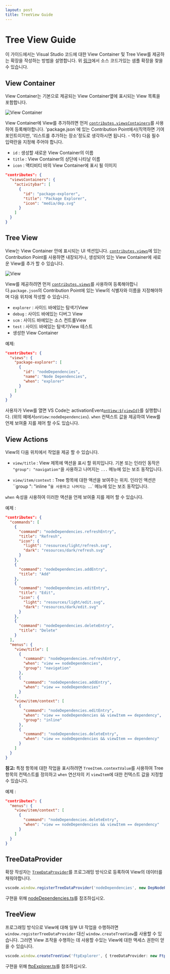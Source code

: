 ```yaml
---
layout: post
title: TreeView Guide
---
```


# Tree View Guide

이 가이드에서는 Visual Studio 코드에 대한 View Container 및 Tree View를 제공하는 확장을 작성하는 방법을 설명합니다. 위 [링크]( https://github.com/Microsoft/vscode-extension-samples/tree/master/tree-view-sample)에서 소스 코드가있는 샘플 확장을 찾을 수 있습니다.

## View Container

View Container는 기본으로 제공되는 View Container옆에 표시되는 View 목록을 포함합니다.

![View Container](images/tree-view/view-container.png)

View Container에 View를 추가하려면 먼저 [`contributes.viewsContainers`](/api/references/contribution-points#contributes.viewsContainers)를 사용하여 등록해야합니다. 'package.json`에 있는 Contribution Point에서(직역하면 기여 포인트이지만, '리스트를 추가하는 장소'정도로 생각하시면 됩니다. - 역주) 다음 필수 입력란을 지정해 주어야 합니다.

- `id` : 생성할 새로운 View Container의 이름
- `title` : View Container의 상단에 나타날 이름
- `icon` : 액티비티 바의 View Container에 표시 될 이미지

```json
"contributes": {
  "viewsContainers": {
    "activitybar": [
      {
        "id": "package-explorer",
        "title": "Package Explorer",
        "icon": "media/dep.svg"
      }
    ]
  }
}
```

## Tree View

View는 View Container 안에 표시되는 UI 섹션입니다. [`contributes.views`](/api/references/contribution-points#contributes.views)에 있는 Contribution Point를 사용하면 내장되거나, 생성되어 있는 View Container에 새로운 View를 추가 할 수 있습니다.


![View](images/tree-view/view.png)

View를 제공하려면 먼저 [`contributes.views`](/api/references/vscode-api)를 사용하여 등록해야합니다.`package.json`의 Contribution Point에 있는 View의 식별자와 이름을 지정해야하며 다음 위치에 작성할 수 있습니다.

- `explorer` : 사이드 바에있는 탐색기View
- `debug` : 사이드 바에있는 디버그 View
- `scm` : 사이드 바에있는 소스 컨트롤View
- `test` : 사이드 바에있는 탐색기View 테스트
- 생성한 View Container

예제:

```json
"contributes": {
  "views": {
    "package-explorer": [
      {
        "id": "nodeDependencies",
        "name": "Node Dependencies",
        "when": "explorer"
      }
    ]
  }
}
```

사용자가 View를 열면 VS Code는 activationEvent[`onView:${viewId}`](/api/references/activation-events#onView)를 실행합니다. (위의 예에서`onView:nodeDependencies`). `when` 컨텍스트 값을 제공하여 View를 언제 보여줄 지를 제어 할 수도 있습니다.

## View Actions

View의 다음 위치에서 작업을 제공 할 수 있습니다.

- `view/title` : View 제목에 액션을 표시 할 위치입니다. 기본 또는 인라인 동작은 `"group": "navigation"`을 사용하고 나머지는 `...` 메뉴에 있는 보조 동작입니다.

- `view/item/context` : Tree 항목에 대한 액션을 보여주는 위치. 인라인 액션은``group ": "inline "`을 사용하고 나머지는 `...` 메뉴에 있는 보조 동작입니다.

`when` 속성을 사용하여 이러한 액션을 언제 보여줄 지를 제어 할 수 있습니다.

예제 :

```json
"contributes": {
  "commands": [
    {
      "command": "nodeDependencies.refreshEntry",
      "title": "Refresh",
      "icon": {
        "light": "resources/light/refresh.svg",
        "dark": "resources/dark/refresh.svg"
      }
    },
    {
      "command": "nodeDependencies.addEntry",
      "title": "Add"
    },
    {
      "command": "nodeDependencies.editEntry",
      "title": "Edit",
      "icon": {
        "light": "resources/light/edit.svg",
        "dark": "resources/dark/edit.svg"
      }
    },
    {
      "command": "nodeDependencies.deleteEntry",
      "title": "Delete"
    }
  ],
  "menus": {
    "view/title": [
      {
        "command": "nodeDependencies.refreshEntry",
        "when": "view == nodeDependencies",
        "group": "navigation"
      },
      {
        "command": "nodeDependencies.addEntry",
        "when": "view == nodeDependencies"
      }
    ],
    "view/item/context": [
      {
        "command": "nodeDependencies.editEntry",
        "when": "view == nodeDependencies && viewItem == dependency",
        "group": "inline"
      },
      {
        "command": "nodeDependencies.deleteEntry",
        "when": "view == nodeDependencies && viewItem == dependency"
      }
    ]
  }
}
```

**참고:** 특정 항목에 대한 작업을 표시하려면 `TreeItem.contextValue`를 사용하여 Tree 항목의 컨텍스트를 정의하고 `when` 연산자의 키 `viewItem`에 대한 컨텍스트 값을 지정할 수 있습니다.

예제 :

```json
"contributes": {
  "menus": {
    "view/item/context": [
      {
        "command": "nodeDependencies.deleteEntry",
        "when": "view == nodeDependencies && viewItem == dependency"
      }
    ]
  }
}
```

## TreeDataProvider

확장 작성자는 [`TreeDataProvider`](/api/references/vscode-api#TreeDataProvider)를 프로그래밍 방식으로 등록하여 View의 데이터를 채워야합니다.

```typescript
vscode.window.registerTreeDataProvider('nodeDependencies', new DepNodeProvider());
```

구현을 위해 [nodeDependencies.ts](https://github.com/Microsoft/vscode-extension-samples/tree/master/tree-view-sample/src/nodeDependencies.ts)를 참조하십시오.

## TreeView

프로그래밍 방식으로 View에 대해 일부 UI 작업을 수행하려면`window.registerTreeDataProvider` 대신 `window.createTreeView`를 사용할 수 있습니다. 그러면 View 조작을 수행하는 데 사용할 수있는 View에 대한 액세스 권한이 얻을 수 있습니다.

```typescript
vscode.window.createTreeView('ftpExplorer', { treeDataProvider: new FtpTreeDataProvider() });
```

구현을 위해 [ftpExplorer.ts](https://github.com/Microsoft/vscode-extension-samples/tree/master/tree-view-sample/src/ftpExplorer.ts)를 참조하십시오.